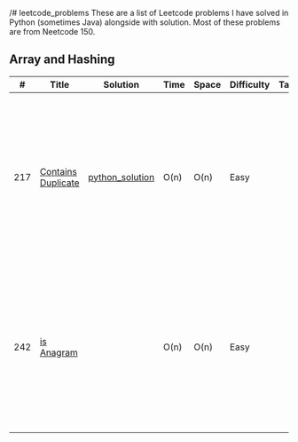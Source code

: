 /# leetcode_problems
These are a list of Leetcode problems I have solved in Python (sometimes Java) alongside with solution. Most of these problems are from Neetcode 150.

## Array and Hashing
|  #  | Title           |  Solution       |  Time           | Space           | Difficulty    | Tag          | Note| 
|-----|---------------- | --------------- | --------------- | --------------- | ------------- |--------------|-----|
217| [Contains Duplicate](https://leetcode.com/problems/contains-duplicate/description/)| [python_solution](./code_solutions/arrays_and_hashing/contains_duplicate.py)|O(n)|O(n)|Easy||Create Set and if set contains current number we're on, then we saw a duplicate, otherwise add it to the set if we seen the first time.|
242| [is Anagram](https://leetcode.com/problems/valid-anagram/description/)||O(n)|O(n)|Easy|| Make char to frequency hashmap and check that both hashmap for both input has same number of frequency (and same characters too)|



